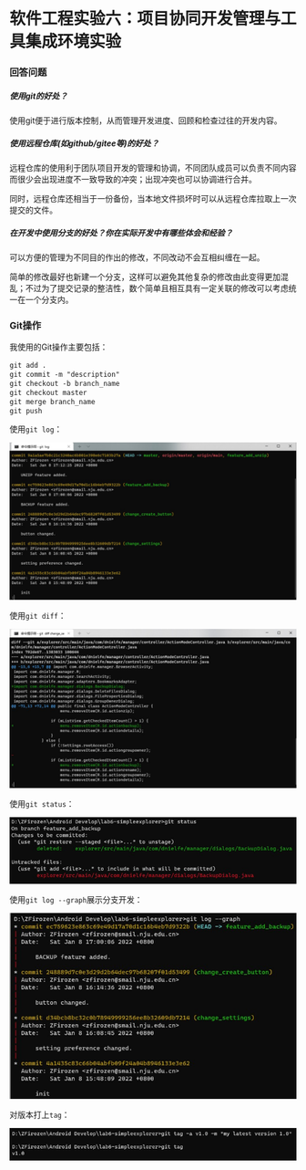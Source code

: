 # 软件工程实验六：项目协同开发管理与工具集成环境实验

### 回答问题

##### 使用git的好处？

使用git便于进行版本控制，从而管理开发进度、回顾和检查过往的开发内容。

##### 使用远程仓库(如github/gitee等)的好处？

远程仓库的使用利于团队项目开发的管理和协调，不同团队成员可以负责不同内容而很少会出现进度不一致导致的冲突；出现冲突也可以协调进行合并。

同时，远程仓库还相当于一份备份，当本地文件损坏时可以从远程仓库拉取上一次提交的文件。

##### 在开发中使用分支的好处？你在实际开发中有哪些体会和经验？

可以方便的管理为不同目的作出的修改，不同改动不会互相纠缠在一起。

简单的修改最好也新建一个分支，这样可以避免其他复杂的修改由此变得更加混乱；不过为了提交记录的整洁性，数个简单且相互具有一定关联的修改可以考虑统一在一个分支内。

### Git操作

我使用的Git操作主要包括：

```
git add .
git commit -m "description"
git checkout -b branch_name
git checkout master
git merge branch_name
git push
```

使用`git log`：

![git log](ref/git_log.jpg)

使用`git diff`：

![git diff](ref/git_diff.jpg)

使用`git status`：

![git status](ref/git_status.jpg)

使用`git log --graph`展示分支开发：

![git log graph](ref/git_log_graph.jpg)

对版本打上`tag`：

![git tag](ref/git_tag.jpg)